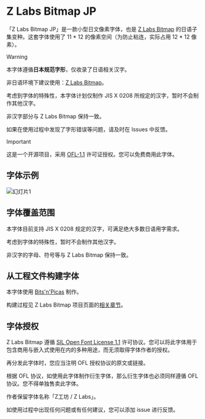 # Z Labs Bitmap JP

「Z Labs Bitmap JP」是一款小型日文像素字体，也是 [Z Labs Bitmap](https://github.com/Astro-2539/ZLabs-Bitmap) 的日语子集变种。这套字体使用了 11 * 12 的像素空间（为防止粘连，实际占用 12 * 12 像素）。
> [!WARNING]
> 
> 本字体遵循**日本规范字形**，仅收录了日语相关汉字。
>
> 非日语环境下建议使用：[Z Labs Bitmap](https://github.com/Astro-2539/ZLabs-Bitmap)。
>
> 考虑到字体的特殊性，本字体计划仅制作 JIS X 0208 所规定的汉字，暂时不会制作其他汉字。
>
> 非汉字部分与 Z Labs Bitmap 保持一致。
> 
> 如果在使用过程中发现了字形错误等问题，请及时在 Issues 中反馈。

> [!IMPORTANT]
> 
> 这是一个开源项目，采用 [OFL-1.1](https://openfontlicense.org/open-font-license-official-text/) 许可证授权。您可以免费商用此字体。
> 

## 字体示例

![幻灯片1](https://github.com/user-attachments/assets/f1995843-b9b2-4da0-80d6-f8addd1fe8c9)


## 字体覆盖范围

本字体目前支持 JIS X 0208 规定的汉字，可满足绝大多数日语用字需求。

考虑到字体的特殊性，暂时不会制作其他汉字。

非汉字的字母、符号等与 Z Labs Bitmap 保持一致。

## 从工程文件构建字体

本字体使用 [Bits'n'Picas](https://github.com/kreativekorp/bitsnpicas) 制作。

构建过程见 Z Labs Bitmap 项目页面的[相关章节](https://github.com/Astro-2539/ZLabs-Bitmap#%E4%BB%8E%E5%B7%A5%E7%A8%8B%E6%96%87%E4%BB%B6%E6%9E%84%E5%BB%BA%E5%AD%97%E4%BD%93)。


## 字体授权
Z Labs Bitmap 遵循 [SIL Open Font License 1.1](https://openfontlicense.org/open-font-license-official-text/) 许可协议。您可以将此字体用于包含商用与嵌入式使用在内的多种用途，而无须取得字体作者的授权。

再分发此字体时，您应当注明 OFL 授权协议的原文或链接。

根据 OFL 协议，如使用此字体制作衍生字体，那么衍生字体也必须同样遵循 OFL 协议。您不得单独售卖此字体。

作者保留字体名称「Z工坊 / Z Labs」。

如使用过程中出现任何问题或有任何建议，您可以添加 issue 进行反馈。
